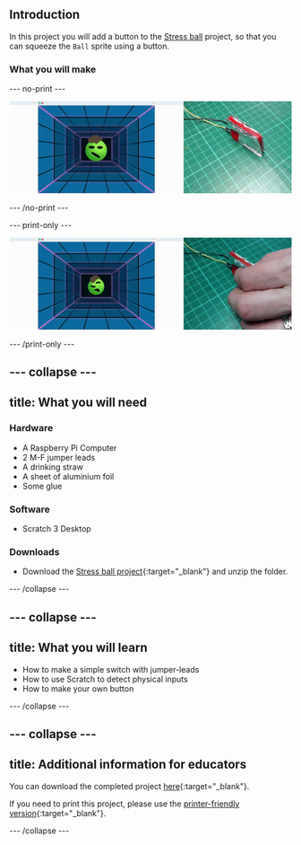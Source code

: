 ## Introduction

In this project you will add a button to the [Stress ball](projects.raspberrypi.org/en/projects/stress-ball) project, so that you can squeeze the `Ball` sprite using a button.

### What you will make

--- no-print ---

![animation of a homemade button being squeezed that causes a sprite to change in Scratch](images/simple-scratch-game-controller.gif)

--- /no-print ---

--- print-only ---

![homemade button being squeezed that causes a sprite to change in Scratch](images/simple-scratch-game-controller.png)

--- /print-only ---

--- collapse ---
---
title: What you will need
---
### Hardware

+ A Raspberry Pi Computer
+ 2 M-F jumper leads
+ A drinking straw
+ A sheet of aluminium foil
+ Some glue

### Software

+ Scratch 3 Desktop

### Downloads

+ Download the [Stress ball project](http://rpf.io/p/en/stress-ball-get){:target="_blank"} and unzip the folder.

--- /collapse ---

--- collapse ---
---
title: What you will learn
---

+ How to make a simple switch with jumper-leads
+ How to use Scratch to detect physical inputs
+ How to make your own button

--- /collapse ---

--- collapse ---
---
title: Additional information for educators
---

You can download the completed project [here](http://rpf.io/p/en/simple-scratch-game-controller-get){:target="_blank"}.

If you need to print this project, please use the [printer-friendly version](https://projects.raspberrypi.org/en/projects/simple-scratch-game-controller/print){:target="_blank"}.

--- /collapse ---
